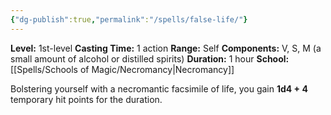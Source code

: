 ```yaml
---
{"dg-publish":true,"permalink":"/spells/false-life/"}
---
```


**Level:** 1st-level
**Casting Time:** 1 action
**Range:** Self
**Components:** V, S, M (a small amount of alcohol or distilled spirits)
**Duration:** 1 hour
**School:** [[Spells/Schools of Magic/Necromancy\|Necromancy]]

Bolstering yourself with a necromantic facsimile of life, you gain **1d4 + 4** temporary hit points for the duration.